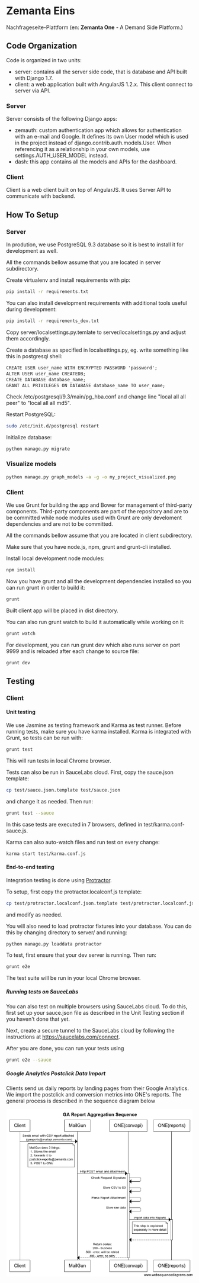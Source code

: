 # Zemanta Eins

Nachfrageseite-Plattform (en: **Zemanta One** - A Demand Side Platform.)


## Code Organization

Code is organized in two units:
* server: contains all the server side code, that is database and API built with Django 1.7.
* client: a web application built with AngularJS 1.2.x. This client connect to server via API.

### Server

Server consists of the following Django apps:
* zemauth: custom authentication app which allows for authentication with an e-mail and Google. It defines its own User model which is used in the project instead of django.contrib.auth.models.User. When referencing it as a relationship in your own models, use settings.AUTH_USER_MODEL instead.
* dash: this app contains all the models and APIs for the dashboard.

### Client

Client is a web client built on top of AngularJS. It uses Server API to communicate with backend.

## How To Setup

### Server

In prodution, we use PostgreSQL 9.3 database so it is best to install it for development as well.

All the commands bellow assume that you are located in server subdirectory.

Create virtualenv and install requirements with pip:
```bash
pip install -r requirements.txt
```

You can also install development requirements with additional tools useful during development:
```bash
pip install -r requirements_dev.txt
```

Copy server/localsettings.py.temlate to server/localsettings.py and adjust them accordingly.

Create a database as specified in localsettings.py, eg. write something like this in postgresql shell:
```
CREATE USER user_name WITH ENCRYPTED PASSWORD 'password';
ALTER USER user_name CREATEDB;
CREATE DATABASE database_name;
GRANT ALL PRIVILEGES ON DATABASE database_name TO user_name;
```

Check /etc/postgresql/9.3/main/pg_hba.conf and change line "local all all peer" to "local all all md5".

Restart PostgreSQL:
```bash
sudo /etc/init.d/postgresql restart
```

Initialize database:
```bash
python manage.py migrate
```

### Visualize models
```bash
python manage.py graph_models -a -g -o my_project_visualized.png
```

### Client

We use Grunt for building the app and Bower for management of third-party components. Third-party components are part of the repository and are to be committed while node modules used with Grunt are only develoment dependencies and are not to be committed.

All the commands bellow assume that you are located in client subdirectory.

Make sure that you have node.js, npm, grunt and grunt-cli installed.

Install local development node modules:
```bash
npm install
```

Now you have grunt and all the development dependencies installed so you can run grunt in order to build it:
```bash
grunt
```

Built client app will be placed in dist directory.

You can also run grunt watch to build it automatically while working on it:
```bash
grunt watch
```

For development, you can run grunt dev which also runs server on port 9999 and is reloaded after each change to source file:
```bash
grunt dev
```

## Testing

### Client

#### Unit testing

We use Jasmine as testing framework and Karma as test runner. Before running tests, make sure you have karma installed. Karma is integrated with Grunt, so tests can be run with:
```bash
grunt test
```

This will run tests in local Chrome browser.

Tests can also be run in SauceLabs cloud. First, copy the sauce.json template:
```bash
cp test/sauce.json.template test/sauce.json
```

and change it as needed. Then run:
```bash
grunt test --sauce
```

In this case tests are executed in 7 browsers, defined in test/karma.conf-sauce.js.

Karma can also auto-watch files and run test on every change:
```bash
karma start test/karma.conf.js
```

#### End-to-end testing

Integration testing is done using <a href="https://github.com/angular/protractor">Protractor</a>. 

To setup, first copy the protractor.localconf.js template:
```bash
cp test/protractor.localconf.json.template test/protractor.localconf.json
```

and modify as needed.

You will also need to load protractor fixtures into your database. You can do this by changing directory to server/ and running:
```bash
python manage.py loaddata protractor
```

To test, first ensure that your dev server is running. Then run:
```bash
grunt e2e
```

The test suite will be run in your local Chrome browser.

##### Running tests on SauceLabs

You can also test on multiple browsers using SauceLabs cloud. To do this, first set up your sauce.json file as described in the Unit Testing section if you haven't done that yet.

Next, create a secure tunnel to the SauceLabs cloud by following the instructions at https://saucelabs.com/connect.

After you are done, you can run your tests using
```bash
grunt e2e --sauce
```

##### Google Analytics Postclick Data Import

Clients send us daily reports by landing pages from their Google Analytics. We import the postclick and conversion metrics into ONE's reports. The general process is described in the sequence diagram below

![Image](docs/ga_import_sequence.png)
